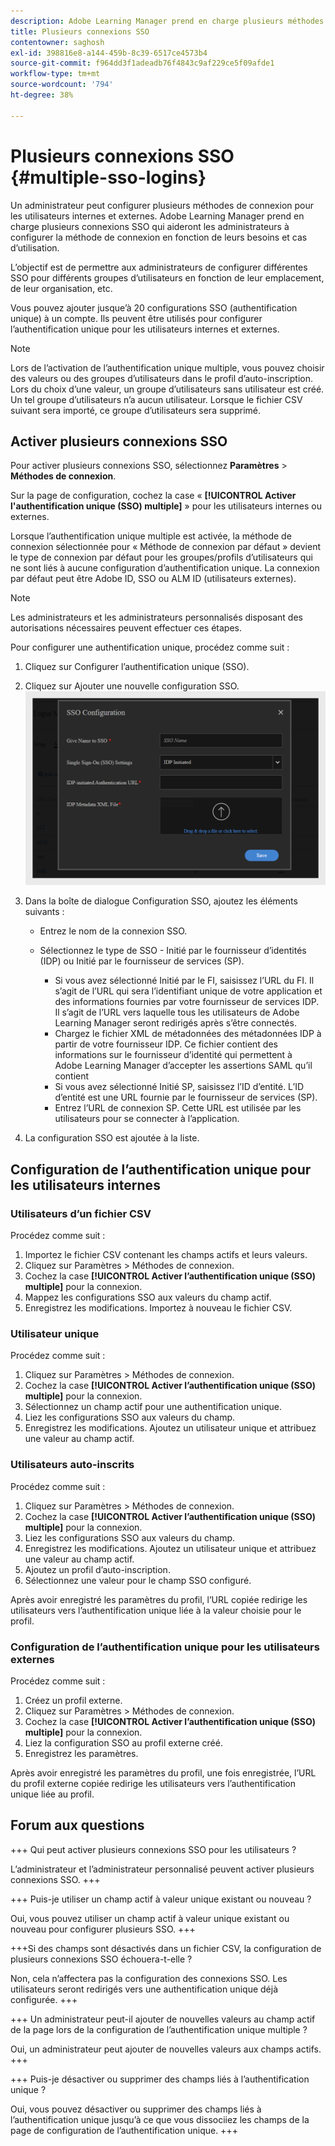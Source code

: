 ```yaml
---
description: Adobe Learning Manager prend en charge plusieurs méthodes de connexion via plusieurs configurations SSO pour les utilisateurs internes et externes.
title: Plusieurs connexions SSO
contentowner: saghosh
exl-id: 398816e8-a144-459b-8c39-6517ce4573b4
source-git-commit: f964dd3f1adeadb76f4843c9af229ce5f09afde1
workflow-type: tm+mt
source-wordcount: '794'
ht-degree: 38%

---
```


# Plusieurs connexions SSO {#multiple-sso-logins}

Un administrateur peut configurer plusieurs méthodes de connexion pour les utilisateurs internes et externes. Adobe Learning Manager prend en charge plusieurs connexions SSO qui aideront les administrateurs à configurer la méthode de connexion en fonction de leurs besoins et cas d’utilisation.

L’objectif est de permettre aux administrateurs de configurer différentes SSO pour différents groupes d’utilisateurs en fonction de leur emplacement, de leur organisation, etc.

Vous pouvez ajouter jusque’à 20 configurations SSO (authentification unique) à un compte. Ils peuvent être utilisés pour configurer l’authentification unique pour les utilisateurs internes et externes.

>[!NOTE]
>
>Lors de l’activation de l’authentification unique multiple, vous pouvez choisir des valeurs ou des groupes d’utilisateurs dans le profil d’auto-inscription. Lors du choix d’une valeur, un groupe d’utilisateurs sans utilisateur est créé. Un tel groupe d’utilisateurs n’a aucun utilisateur. Lorsque le fichier CSV suivant sera importé, ce groupe d’utilisateurs sera supprimé.

## Activer plusieurs connexions SSO

Pour activer plusieurs connexions SSO, sélectionnez **Paramètres** > **Méthodes de connexion**.

Sur la page de configuration, cochez la case « **[!UICONTROL Activer l&#39;authentification unique (SSO) multiple]** » pour les utilisateurs internes ou externes.

Lorsque l’authentification unique multiple est activée, la méthode de connexion sélectionnée pour « Méthode de connexion par défaut » devient le type de connexion par défaut pour les groupes/profils d’utilisateurs qui ne sont liés à aucune configuration d’authentification unique. La connexion par défaut peut être Adobe ID, SSO ou ALM ID (utilisateurs externes).

>[!NOTE]
>
>Les administrateurs et les administrateurs personnalisés disposant des autorisations nécessaires peuvent effectuer ces étapes.

Pour configurer une authentification unique, procédez comme suit :

1. Cliquez sur Configurer l’authentification unique (SSO).
1. Cliquez sur Ajouter une nouvelle configuration SSO.\
   ![](assets/sso.png)
1. Dans la boîte de dialogue Configuration SSO, ajoutez les éléments suivants :

   * Entrez le nom de la connexion SSO.
   * Sélectionnez le type de SSO - Initié par le fournisseur d’identités (IDP) ou Initié par le fournisseur de services (SP).

      * Si vous avez sélectionné Initié par le FI, saisissez l’URL du FI. Il s’agit de l’URL qui sera l’identifiant unique de votre application et des informations fournies par votre fournisseur de services IDP. Il s’agit de l’URL vers laquelle tous les utilisateurs de Adobe Learning Manager seront redirigés après s’être connectés.
      * Chargez le fichier XML de métadonnées des métadonnées IDP à partir de votre fournisseur IDP. Ce fichier contient des informations sur le fournisseur d’identité qui permettent à Adobe Learning Manager d’accepter les assertions SAML qu’il contient
      * Si vous avez sélectionné Initié SP, saisissez l’ID d’entité. L’ID d’entité est une URL fournie par le fournisseur de services (SP).
      * Entrez l’URL de connexion SP. Cette URL est utilisée par les utilisateurs pour se connecter à l’application.

1. La configuration SSO est ajoutée à la liste.

## Configuration de l’authentification unique pour les utilisateurs internes

### Utilisateurs d’un fichier CSV

Procédez comme suit :

1. Importez le fichier CSV contenant les champs actifs et leurs valeurs.
1. Cliquez sur Paramètres > Méthodes de connexion.
1. Cochez la case **[!UICONTROL Activer l’authentification unique (SSO) multiple]** pour la connexion.
1. Mappez les configurations SSO aux valeurs du champ actif.
1. Enregistrez les modifications. Importez à nouveau le fichier CSV.

### Utilisateur unique

Procédez comme suit :

1. Cliquez sur Paramètres > Méthodes de connexion.
1. Cochez la case **[!UICONTROL Activer l’authentification unique (SSO) multiple]** pour la connexion.
1. Sélectionnez un champ actif pour une authentification unique.
1. Liez les configurations SSO aux valeurs du champ.
1. Enregistrez les modifications. Ajoutez un utilisateur unique et attribuez une valeur au champ actif.

### Utilisateurs auto-inscrits

Procédez comme suit :

1. Cliquez sur Paramètres > Méthodes de connexion.
1. Cochez la case **[!UICONTROL Activer l’authentification unique (SSO) multiple]** pour la connexion.
1. Liez les configurations SSO aux valeurs du champ.
1. Enregistrez les modifications. Ajoutez un utilisateur unique et attribuez une valeur au champ actif.
1. Ajoutez un profil d’auto-inscription.
1. Sélectionnez une valeur pour le champ SSO configuré.

Après avoir enregistré les paramètres du profil, l’URL copiée redirige les utilisateurs vers l’authentification unique liée à la valeur choisie pour le profil.

### Configuration de l’authentification unique pour les utilisateurs externes

Procédez comme suit :

1. Créez un profil externe.
1. Cliquez sur Paramètres > Méthodes de connexion.
1. Cochez la case **[!UICONTROL Activer l’authentification unique (SSO) multiple]** pour la connexion.
1. Liez la configuration SSO au profil externe créé.
1. Enregistrez les paramètres.

Après avoir enregistré les paramètres du profil, une fois enregistrée, l’URL du profil externe copiée redirige les utilisateurs vers l’authentification unique liée au profil.

## Forum aux questions

+++ Qui peut activer plusieurs connexions SSO pour les utilisateurs ?

L’administrateur et l’administrateur personnalisé peuvent activer plusieurs connexions SSO.
+++

+++ Puis-je utiliser un champ actif à valeur unique existant ou nouveau ?

Oui, vous pouvez utiliser un champ actif à valeur unique existant ou nouveau pour configurer plusieurs SSO.
+++

+++Si des champs sont désactivés dans un fichier CSV, la configuration de plusieurs connexions SSO échouera-t-elle ?

Non, cela n’affectera pas la configuration des connexions SSO. Les utilisateurs seront redirigés vers une authentification unique déjà configurée.
+++

+++ Un administrateur peut-il ajouter de nouvelles valeurs au champ actif de la page lors de la configuration de l’authentification unique multiple ?

Oui, un administrateur peut ajouter de nouvelles valeurs aux champs actifs.
+++

+++ Puis-je désactiver ou supprimer des champs liés à l’authentification unique ?

Oui, vous pouvez désactiver ou supprimer des champs liés à l’authentification unique jusqu’à ce que vous dissociiez les champs de la page de configuration de l’authentification unique.
+++
